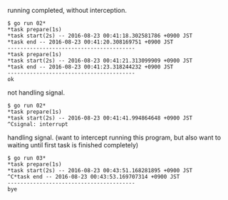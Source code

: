 running completed, without interception.

```
$ go run 02*
*task prepare(1s)
*task start(2s) -- 2016-08-23 00:41:18.302581786 +0900 JST
*task end -- 2016-08-23 00:41:20.308169751 +0900 JST
----------------------------------------
*task prepare(1s)
*task start(2s) -- 2016-08-23 00:41:21.313099909 +0900 JST
*task end -- 2016-08-23 00:41:23.318244232 +0900 JST
----------------------------------------
ok
```

not handling signal.

```
$ go run 02*
*task prepare(1s)
*task start(2s) -- 2016-08-23 00:41:41.994864648 +0900 JST
^Csignal: interrupt
```

handling signal.
(want to intercept running this program, but also want to waiting until first task is finished completely)


```
$ go run 03*
*task prepare(1s)
*task start(2s) -- 2016-08-23 00:43:51.168281895 +0900 JST
^C*task end -- 2016-08-23 00:43:53.169707314 +0900 JST
----------------------------------------
bye
```
